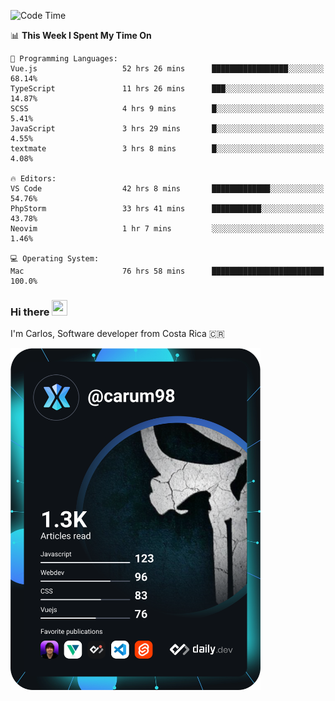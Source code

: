 
<!--START_SECTION:waka-->
![Code Time](http://img.shields.io/badge/Code%20Time-8%2C268%20hrs%206%20mins-blue)

📊 **This Week I Spent My Time On** 

```text
💬 Programming Languages: 
Vue.js                   52 hrs 26 mins      █████████████████░░░░░░░░   68.14% 
TypeScript               11 hrs 26 mins      ███░░░░░░░░░░░░░░░░░░░░░░   14.87% 
SCSS                     4 hrs 9 mins        █░░░░░░░░░░░░░░░░░░░░░░░░   5.41% 
JavaScript               3 hrs 29 mins       █░░░░░░░░░░░░░░░░░░░░░░░░   4.55% 
textmate                 3 hrs 8 mins        █░░░░░░░░░░░░░░░░░░░░░░░░   4.08%

🔥 Editors: 
VS Code                  42 hrs 8 mins       █████████████░░░░░░░░░░░░   54.76% 
PhpStorm                 33 hrs 41 mins      ███████████░░░░░░░░░░░░░░   43.78% 
Neovim                   1 hr 7 mins         ░░░░░░░░░░░░░░░░░░░░░░░░░   1.46%

💻 Operating System: 
Mac                      76 hrs 58 mins      █████████████████████████   100.0%

```


<!--END_SECTION:waka-->

### Hi there <img src="https://media.giphy.com/media/hvRJCLFzcasrR4ia7z/giphy.gif" width="25px" height="25px">

I'm Carlos, Software developer from Costa Rica 🇨🇷

<a href="https://app.daily.dev/carum98"><img src="https://github.com/carum98/carum98/blob/main/devcard.svg" width="400" alt="Carlos Umaña Acevedo's Dev Card"/></a>
